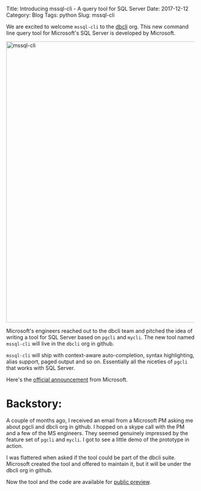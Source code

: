 Title: Introducing mssql-cli - A query tool for SQL Server
Date: 2017-12-12
Category: Blog
Tags: python 
Slug: mssql-cli

We are excited to welcome `mssql-cli` to the [dbcli](https://github.com/dbcli)
org. This new command line query tool for Microsoft's SQL
Server is developed by Microsoft.

<img src='/images/mssql-cli.gif' width=750px align=center alt='mssql-cli'/>

Microsoft's engineers reached out to the dbcli team and pitched the idea of
writing a tool for SQL Server based on `pgcli` and `mycli`. The new tool named
`mssql-cli` will live in the `dbcli` org in github.

`mssql-cli` will ship with context-aware auto-completion, syntax highlighting,
alias support, paged output and so on. Essentially all the niceties of `pgcli`
that works with SQL Server.

Here's the [official announcement]() from Microsoft.

# Backstory:

A couple of months ago, I received an email from a Microsoft PM asking me about
pgcli and dbcli org in github. I hopped on a skype call with the PM and a few
of the MS engineers. They seemed genuinely impressed by the feature set of
`pgcli` and `mycli`. I got to see a little demo of the prototype in action. 

I was flattered when asked if the tool could be part of the dbcli suite.
Microsoft created the tool and offered to maintain it, but it will be under the
dbcli org in github. 

Now the tool and the code are available for [public preview](https://github.com/dbcli/mssql-cli).
